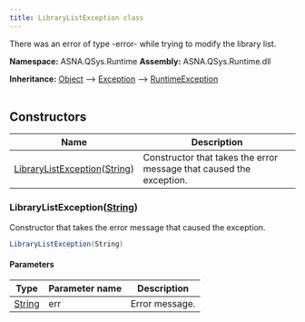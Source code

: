 ```yaml
---
title: LibraryListException class
---
```


There was an error of type -error- while trying to modify the library list.

**Namespace:** ASNA.QSys.Runtime
**Assembly:** ASNA.QSys.Runtime.dll

**Inheritance:** [Object](https://docs.microsoft.com/en-us/dotnet/api/system.object) --> [Exception](https://docs.microsoft.com/en-us/dotnet/api/system.exception) --> [RuntimeException](/reference/runtime/qsys-runtime/runtime-exception.html)
<br>
<br>

## Constructors

| Name | Description |
| --- | --- |
| [LibraryListException](#librarylistexceptionstring)([String](https://docs.microsoft.com/en-us/dotnet/api/system.string)) | Constructor that takes the error message that caused the exception.

### LibraryListException([String](https://docs.microsoft.com/en-us/dotnet/api/system.string))

Constructor that takes the error message that caused the exception.

```cs
LibraryListException(String)
```

#### Parameters

| Type | Parameter name | Description
| --- | --- | ---
| [String](https://docs.microsoft.com/en-us/dotnet/api/system.string) | err | Error message.
